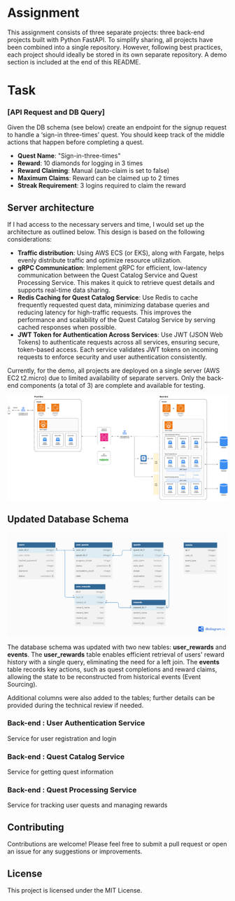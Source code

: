 # Assignment

This assignment consists of three separate projects: three back-end projects built with Python FastAPI. To simplify sharing, all projects have been combined into a single repository. However, following best practices, each project should ideally be stored in its own separate repository.
A demo section is included at the end of this README.

# Task
### [API Request and DB Query]
Given the DB schema (see below) create an endpoint for the signup request to handle a ‘sign-in three-times’ quest. 
You should keep track of the middle actions that happen before completing a quest. 

- **Quest Name**: "Sign-in-three-times"
- **Reward**: 10 diamonds for logging in 3 times
- **Reward Claiming**: Manual (auto-claim is set to false)
- **Maximum Claims**: Reward can be claimed up to 2 times
- **Streak Requirement**: 3 logins required to claim the reward

## Server architecture

If I had access to the necessary servers and time, I would set up the architecture as outlined below. This design is based on the following considerations:
- **Traffic distribution**: Using AWS ECS (or EKS), along with Fargate, helps evenly distribute traffic and optimize resource utilization. 
- **gRPC Communication**: Implement gRPC for efficient, low-latency communication between the Quest Catalog Service and Quest Processing Service. This makes it quick to retrieve quest details and supports real-time data sharing.
- **Redis Caching for Quest Catalog Service**: Use Redis to cache frequently requested quest data, minimizing database queries and reducing latency for high-traffic requests. This improves the performance and scalability of the Quest Catalog Service by serving cached responses when possible. 
- **JWT Token for Authentication Across Services**: Use JWT (JSON Web Tokens) to authenticate requests across all services, ensuring secure, token-based access. Each service validates JWT tokens on incoming requests to enforce security and user authentication consistently.

Currently, for the demo, all projects are deployed on a single server (AWS EC2 t2.micro) due to limited availability of separate servers. Only the back-end components (a total of 3) are complete and available for testing.

![Server architecture](server-architecture.drawio.png)


## Updated Database Schema
![Database Schema](database-schema.png)

The database schema was updated with two new tables: **user_rewards** and **events**. The **user_rewards** table enables efficient retrieval of users' reward history with a single query, eliminating the need for a left join. The **events** table records key actions, such as quest completions and reward claims, allowing the state to be reconstructed from historical events (Event Sourcing).

Additional columns were also added to the tables; further details can be provided during the technical review if needed.

### Back-end : User Authentication Service

Service for user registration and login

### Back-end : Quest Catalog Service

Service for getting quest information

### Back-end : Quest Processing Service

Service for tracking user quests and managing rewards

## Contributing

Contributions are welcome! Please feel free to submit a pull request or open an issue for any suggestions or improvements.

## License

This project is licensed under the MIT License.
